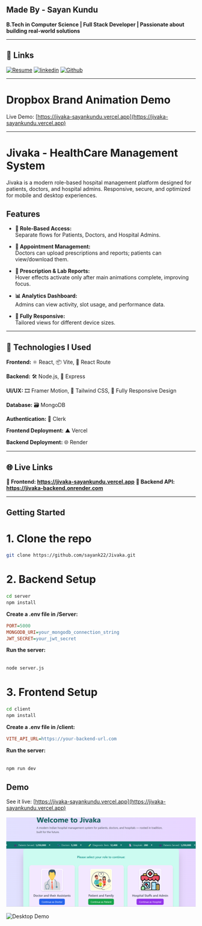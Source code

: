 ## Made By - Sayan Kundu

**B.Tech in Computer Science | Full Stack Developer | Passionate about building real-world solutions**

---

## 🔗 Links
[![Resume](https://img.shields.io/badge/View_Reasume-000?style=for-the-badge&logo=ko-fi&logoColor=white)](https://drive.google.com/file/d/1Mhn6U396WW0DiciBdBbsP2eJP5P9CSg4/view?usp=drive_link)
[![linkedin](https://img.shields.io/badge/linkedin-0A66C2?style=for-the-badge&logo=linkedin&logoColor=white)](https://www.linkedin.com/in/sayan-kundu-70b5442b6/)
[![Github](https://img.shields.io/badge/github-1DA1F2?style=for-the-badge&logo=twitter&logoColor=white)](https://github.com/sayank22)

---

# Dropbox Brand Animation Demo

Live Demo: [https://jivaka-sayankundu.vercel.app](https://jivaka-sayankundu.vercel.app)

---

# Jivaka - HealthCare Management System

Jivaka is a modern role-based hospital management platform designed for patients, doctors, and hospital admins. Responsive, secure, and optimized for mobile and desktop experiences.

## Features

- **🔐 Role-Based Access:**  
Separate flows for Patients, Doctors, and Hospital Admins.

- **📅 Appointment Management:**  
  Doctors can upload prescriptions and reports; patients can view/download them.

- **💊 Prescription & Lab Reports:**  
  Hover effects activate only after main animations complete, improving focus.

- **📊 Analytics Dashboard:**  
  Admins can view activity, slot usage, and performance data.

- **📱 Fully Responsive:**  
  Tailored views for different device sizes.


---

## 🚀 Technologies I Used

**Frontend:**
 ⚛️ React, 📦 Vite, 📍 React Route

**Backend:**
 🛠️ Node.js, 🚀 Express

**UI/UX:** 
🎞️ Framer Motion, 🎨 Tailwind CSS, 📱 Fully Responsive Design

**Database:** 
🗃️ MongoDB

**Authentication:**
 🔐 Clerk

**Frontend Deployment:**
 ▲ Vercel

**Backend Deployment:**
 🌐 Render

---

## 🌐 Live Links

**🔗 Frontend: https://jivaka-sayankundu.vercel.app**
**🔗 Backend API: https://jivaka-backend.onrender.com**

---


## Getting Started

# 1. Clone the repo
   ```bash
   git clone https://github.com/sayank22/Jivaka.git
   ```

# 2. Backend Setup
   ```bash
  cd server
npm install

   ```
**Create a .env file in /Server:**
```ini
PORT=5000
MONGODB_URI=your_mongodb_connection_string
JWT_SECRET=your_jwt_secret

```
**Run the server:**
```bash

node server.js

```

# 3. Frontend Setup
   ```bash
  cd client
npm install

   ```
**Create a .env file in /client:**
```ini
VITE_API_URL=https://your-backend-url.com

```
**Run the server:**
```bash

npm run dev

```

## Demo

See it live: [https://jivaka-sayankundu.vercel.app](https://jivaka-sayankundu.vercel.app)

![Mobile Demo](client/src/assets/Screenshot2.png)

![Desktop Demo](client/rc/assets/Screenshot1.png)